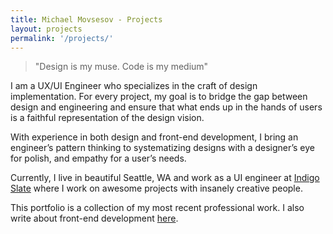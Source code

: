```yaml
---
title: Michael Movsesov - Projects
layout: projects
permalink: '/projects/'
---
```


>"Design is my muse. Code is my medium"

I am a UX/UI Engineer who specializes in the craft of design implementation. For every project,  my goal is to  bridge the gap between design and engineering and ensure that what ends up in the hands of users is a faithful representation of the design vision.


With experience in both design and front-end development, I bring an engineer’s pattern thinking to systematizing designs with a designer’s eye for polish, and empathy for a user’s needs.


Currently, I live in beautiful Seattle, WA and work as a UI engineer at <a href="https://indigoslate.com/" target="_blank">Indigo Slate</a> where I work on awesome projects with insanely creative people.


This portfolio is a collection of my most recent professional work. I also write about front-end development <a href="/" target="_blank">here</a>.

